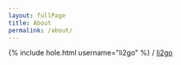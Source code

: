 ```yaml
---
layout: fullPage
title: About
permalink: /about/
---
```



{% include hole.html username="li2go" %} /
[li2go](https://github.com/li2go)

